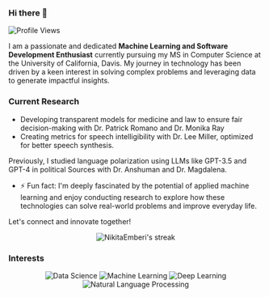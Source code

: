 <!--
**NikitaEmberi/NikitaEmberi** is a ✨ _special_ ✨ repository because its `README.md` (this file) appears on your GitHub profile.

Here are some ideas to get you started:

- 🔭 I’m currently working on ...
- 🌱 I’m currently learning ...
- 👯 I’m looking to collaborate on ...
- 🤔 I’m looking for help with ...
- 💬 Ask me about ...
- 📫 How to reach me: ...
- 😄 Pronouns: ...
- ⚡ Fun fact: ...
-->
### Hi there 👋
<p align="left"> 
  <img src="https://komarev.com/ghpvc/?username=NikitaEmberi&label=Profile%20views&color=0e75b6&style=flat" alt="Profile Views" />
<!--   <img src="https://komarev.com/ghpvc/?username=NikitaEmberi&label=Profile%20views&color=0e75b6&style=flat" alt="Profile views" /> -->
</p>

I am a passionate and dedicated **Machine Learning and Software Development Enthusiast** currently pursuing my MS in Computer Science at the University of California, Davis. 
My journey in technology has been driven by a keen interest in solving complex problems and leveraging data to generate impactful insights.

### Current Research
- Developing transparent models for medicine and law to ensure fair decision-making with Dr. Patrick Romano and Dr. Monika Ray
- Creating metrics for speech intelligibility with Dr. Lee Miller, optimized for better speech synthesis.
  
Previously, I studied language polarization using LLMs like GPT-3.5 and GPT-4 in political Sources with Dr. Anshuman and Dr. Magdalena.
 
- ⚡ Fun fact: I'm deeply fascinated by the potential of applied machine learning and enjoy conducting research to explore how these technologies can solve real-world problems and improve everyday life.

Let's connect and innovate together!

<!--
<p align="center"> 
 <img src="https://github-readme-stats.vercel.app/api?username=NikitaEmberi&show_icons=true&theme=gotham&hide_border=true&background=060A0CD0" alt="NikitaEmberi" />
</p>


<p align="center">
<a href="https://github.com/NikitaEmberi">
    <img align="center" height="175px"  src="https://github-readme-stats.vercel.app/api/top-langs/?username=NikitaEmberi&text_color=FFFFFF&bg_color=000000&title_color=94b4a4&langs_count=15&layout=compact&hide_border=true" />
  </a>
</p>
-->
 <p align="center">
 <img title="🔥 Get streak stats for your profile at git.io/streak-stats" alt="NikitaEmberi's streak" src="https://github-readme-streak-stats.herokuapp.com/?user=NikitaEmberi&hide_border=true&theme=gotham&background=060A0CD0" />
</p>

### Interests
<p align="center">
  <img src="https://img.shields.io/badge/Data%20Science-%230A0?style=for-the-badge&logo=data-science&logoColor=white" alt="Data Science" />
  <img src="https://img.shields.io/badge/Machine%20Learning-%231572B6?style=for-the-badge&logo=machine-learning&logoColor=white" alt="Machine Learning" />
  <img src="https://img.shields.io/badge/Deep%20Learning-%23E34F26?style=for-the-badge&logo=deep-learning&logoColor=white" alt="Deep Learning" />
  <img src="https://img.shields.io/badge/Natural%20Language%20Processing-%23FFA500?style=for-the-badge&logo=natural-language-processing&logoColor=white" alt="Natural Language Processing" />
</p>




